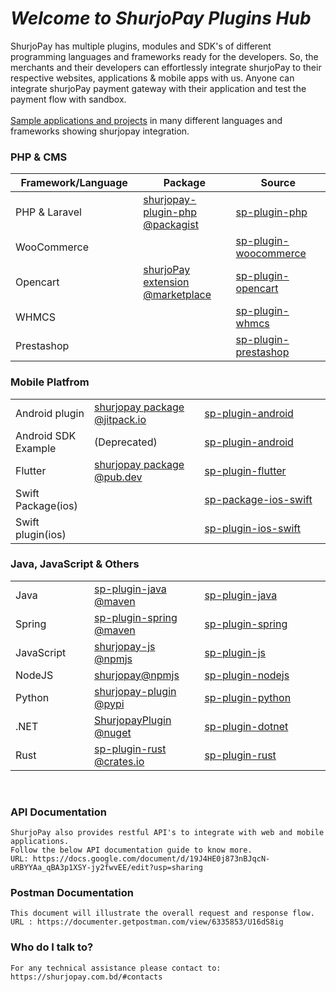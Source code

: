 # <i>Welcome to ShurjoPay Plugins Hub</i>

ShurjoPay has multiple plugins, modules and SDK's of different programming languages and frameworks ready for the developers. So, the merchants and their developers can effortlessly integrate shurjoPay to their respective websites, applications & mobile apps with us. Anyone can integrate shurjoPay payment gateway with their application and test the payment flow with sandbox. <br> <br>
[Sample applications and projects](https://github.com/shurjopay-plugins/sp-plugin-usage-examples) in many different languages and frameworks showing shurjopay integration.

<section  class="docs-section" id="item-2-1">
					<h3>PHP & CMS</h3>
					<table  class="table plugin" width="100%" >
						<tdead align="left" >
							<tr>
							<th width="333px"  scope="col">Framework/Language</th>
							<th width="333px" scope="col">Package</th>
							<th  width="333px">Source</th>
							</tr>
						</thead>
						<tbody align="left">
						<tr id="item-2-2">
							<td scope="row">PHP &  Laravel</td>
							<td><a class="table_link" href="https://packagist.org/packages/shurjomukhi/shurjopay-plugin-php" target="_blank">shurjopay-plugin-php @packagist</a></td>
							<td><a class="table_link" href="https://github.com/shurjopay-plugins/sp-plugin-php" target="_blank">sp-plugin-php</a></td>
							</tr>
	<tr>
							<td scope="row">WooCommerce</td>
							<td><a class="table_link" href="#" target="_blank"></a></td>
							<td><a class="table_link" href="https://github.com/shurjopay-plugins/sp-woocommerce" target="_blank">sp-plugin-woocommerce</a></td>
							</tr>
							<tr>
							<td scope="row">Opencart</td>
							<td><a class="table_link" href="https://www.opencart.com/index.php?route=marketplace/extension/info&extension_id=44413&filter_search=shurjopay" target="_blank">shurjoPay extension @marketplace</a></td>
							<td><a class="table_link" href="https://github.com/shurjopay-plugins/sp-plugin-opencart" target="_blank">sp-plugin-opencart</a></td>
							</tr>
							<tr>
							<td scope="row">WHMCS</td>
							<td><a class="table_link" href="#" target="_blank"></a></td>
							<td><a class="table_link" href="https://github.com/shurjopay-plugins/sp-plugin-whmcs" target="_blank">sp-plugin-whmcs</a></td>
							</tr>
							<tr>
							<td scope="row">Prestashop</td>
							<td><a class="table_link" href="#" target="_blank"></a></td>
							<td><a class="table_link" href="https://github.com/shurjopay-plugins/sp-plugin-prestashop" target="_blank">sp-plugin-prestashop</a></td>
							</tr>
						</tbody>
						</table>
						<!-- mobile -->
						<h3 id="item-2-2"  >Mobile Platfrom</h3>
					<table class="table plugin" width="100%" >
						<tbody align="left">
								<tr>
							<td width="25%" scope="row">Android plugin</td>
							<td width="35%" ><a class="table_link" href="https://github.com/shurjopay-plugins/sp-plugin-android" target="_blank">shurjopay package @jitpack.io</a></td>
							<td><a class="table_link" href="https://github.com/shurjopay-plugins/sp-plugin-android">sp-plugin-android</a></td>
							</tr>
							<tr>
							<td width="333px" scope="row">Android SDK Example</td>
							<td width="333px" >(Deprecated)</td>
							<td width="333px"><a class="table_link" href="https://github.com/shurjopay-plugins/sp-plugin-android" target="_blank">sp-plugin-android</a></td>
							</tr>
    						<tr>
    						<td scope="row">Flutter</td>
    						<td><a class="table_link" href="https://pub.dev/packages/shurjopay" target="_blank">shurjopay package @pub.dev</a></td>
    						<td id="item-2-3"><a class="table_link" href="https://github.com/shurjopay-plugins/sp-plugin-flutter" target="_blank">sp-plugin-flutter</a></td>
    						</tr>
    						<tr >
    						<td scope="row">Swift Package(ios)</td>
    						<td><a class="table_link" href="#" target="_blank"></a></td>
    						<td><a class="table_link" href="https://github.com/shurjopay-plugins/sp-package-ios-swift" target="_blank">sp-package-ios-swift</a></td>
    						</tr>
							<tr >
    						<td scope="row">Swift plugin(ios)</td>
    						<td><a class="table_link" href="#" target="_blank"></a></td>
    						<td><a class="table_link" href="https://github.com/shurjopay-plugins/sp-plugin-ios-swift" target="_blank">sp-plugin-ios-swift</a></td>
    						</tr>
    					</tbody>
    					</table>
    				<!-- Java -->
    				<h3 >Java, JavaScript & Others</h3>
    				<table  class="table plugin" width="100%">
    					<tbody align="left">
    						<tr>
    						<td width="25%" scope="row" >Java</td>
    						<td width="35%" id="item-2-4"><a class="table_link" href="https://mvnrepository.com/artifact/bd.com.shurjomukhi/sp-plugin-java" target="_blank">sp-plugin-java @maven</a></td>
    						<td ><a class="table_link" href="https://github.com/shurjopay-plugins/sp-plugin-java" target="_blank">sp-plugin-java</a></td>
    						</tr>
    						<tr>
    						<td    scope="row">Spring</td>
    						<td><a class="table_link" href="https://mvnrepository.com/artifact/bd.com.shurjomukhi/sp-plugin-spring" target="_blank">sp-plugin-spring @maven</a></td>
    						<td><a class="table_link" href="https://github.com/shurjopay-plugins/sp-plugin-spring" target="_blank">sp-plugin-spring</a></td>
    						</tr>
    					<tr>
    						<td scope="row">JavaScript</td>
    						<td><a class="table_link" href="https://www.npmjs.com/package/shurjopay-js" target="_blank">shurjopay-js @npmjs</a></td>
    						<td><a class="table_link" href="https://github.com/shurjopay-plugins/sp-plugin-js" target="_blank">sp-plugin-js</a></td>
    						</tr>
    						<tr>
    						<td scope="row">NodeJS</td>
    						<td><a class="table_link" href="https://www.npmjs.com/package/shurjopay" target="_blank">shurjopay@npmjs</a></td>
    						<td><a class="table_link" href="https://github.com/shurjopay-plugins/sp-plugin-nodejs" target="_blank">sp-plugin-nodejs</a></td>
    						</tr>
    						<tr>
    						<td scope="row">Python</td>
    						<td><a class="table_link" href="https://pypi.org/project/shurjopay-plugin/" target="_blank" >shurjopay-plugin @pypi</a></td>
    						<td><a class="table_link" href="https://github.com/shurjopay-plugins/sp-plugin-python" target="_blank">sp-plugin-python</a></td>
    						</tr>
    						<tr>
    						<td scope="row">.NET</td>
    						<td><a class="table_link" href="https://www.nuget.org/packages/ShurjopayPlugin" target="_blank">ShurjopayPlugin @nuget</a></td>
    						<td><a class="table_link" href="https://github.com/shurjopay-plugins/sp-plugin-dotnet" target="_blank">sp-plugin-dotnet</a></td>
    						</tr>
    						<tr>
    						<td width="333px" scope="row">Rust</td>
    						<td width="333px"><a class="table_link" href="https://crates.io/crates/shurjopay-plugin" target="_blank">sp-plugin-rust @crates.io</a></td>
    						<td width="333px"><a class="table_link" href="https://github.com/shurjopay-plugins/sp-plugin-rust" target="_blank">sp-plugin-rust</a></td>
    						</tr>
    					</tbody>
    					</table>
    				</section>
<br>

### API Documentation

    ShurjoPay also provides restful API's to integrate with web and mobile applications.
    Follow the below API documentation guide to know more.
    URL: https://docs.google.com/document/d/19J4HE0j873nBJqcN-uRBYYAa_qBA3p1XSY-jy2fwvEE/edit?usp=sharing

### Postman Documentation

    This document will illustrate the overall request and response flow.
    URL : https://documenter.getpostman.com/view/6335853/U16dS8ig

### Who do I talk to?

    For any technical assistance please contact to: https://shurjopay.com.bd/#contacts
